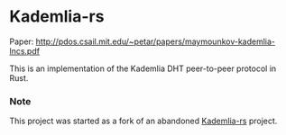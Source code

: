 # Kademlia-rs

Paper: http://pdos.csail.mit.edu/~petar/papers/maymounkov-kademlia-lncs.pdf

This is an implementation of the Kademlia DHT peer-to-peer protocol in Rust.

### Note
This project was started as a fork of an abandoned 
[Kademlia-rs](https://github.com/leejunseok/kademlia-rs) project.
